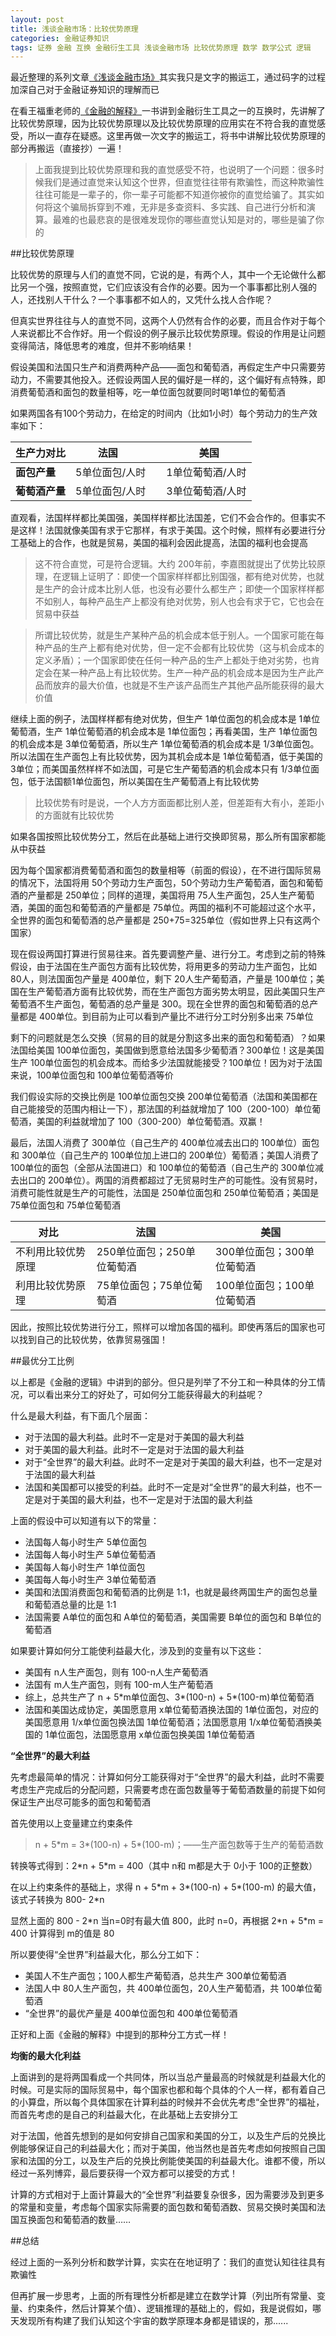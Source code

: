 ```yaml
---
layout: post
title: 浅谈金融市场：比较优势原理
categories: 金融证券知识
tags: 证券 金融 互换 金融衍生工具 浅谈金融市场 比较优势原理 数学 数学公式 逻辑
---
```


最近整理的系列文章[《浅谈金融市场》](http://www.xumenger.com/tags/#浅谈金融市场)其实我只是文字的搬运工，通过码字的过程加深自己对于金融证券知识的理解而已

在看王福重老师的[《金融的解释》](https://book.douban.com/subject/26032227/)一书讲到金融衍生工具之一的互换时，先讲解了比较优势原理，因为比较优势原理以及比较优势原理的应用实在不符合我的直觉感受，所以一直存在疑惑。这里再做一次文字的搬运工，将书中讲解比较优势原理的部分再搬运（直接抄）一遍！

>上面我提到比较优势原理和我的直觉感受不符，也说明了一个问题：很多时候我们是通过直觉来认知这个世界，但直觉往往带有欺骗性，而这种欺骗性往往可能是一辈子的，你一辈子可能都不知道你被你的直觉给骗了。其实如何将这个骗局拆穿到不难，无非是多查资料、多实践、自己进行分析和演算。最难的也最悲哀的是很难发现你的哪些直觉认知是对的，哪些是骗了你的

##比较优势原理

比较优势的原理与人们的直觉不同，它说的是，有两个人，其中一个无论做什么都比另一个强，按照直觉，它们应该没有合作的必要。因为一个事事都比别人强的人，还找别人干什么？一个事事都不如人的，又凭什么找人合作呢？

但真实世界往往与人的直觉不同，这两个人仍然有合作的必要，而且合作对于每个人来说都比不合作好。用一个假设的例子展示比较优势原理。假设的作用是让问题变得简洁，降低思考的难度，但并不影响结果！

假设美国和法国只生产和消费两种产品——面包和葡萄酒，再假定生产中只需要劳动力，不需要其他投入。还假设两国人民的偏好是一样的，这个偏好有点特殊，即消费葡萄酒和面包的数量相等，吃一单位面包就要同时喝1单位的葡萄酒

如果两国各有100个劳动力，在给定的时间内（比如1小时）每个劳动力的生产效率如下：

 生产力对比     |  法国              |     美国
---------------|-------------------|------------
**面包产量**    | 5单位面包/人时     | 1单位葡萄酒/人时
**葡萄酒产量**  | 5单位面包/人时     | 3单位葡萄酒/人时

直观看，法国样样都比美国强，美国样样都比法国差，它们不会合作的。但事实不是这样！法国就像美国有求于它那样，有求于美国。这个时候，照样有必要进行分工基础上的合作，也就是贸易，美国的福利会因此提高，法国的福利也会提高

>这不符合直觉，可是符合逻辑。大约 200年前，李嘉图就提出了优势比较原理，在逻辑上证明了：即使一个国家样样都比别国强，都有绝对优势，也就是生产的会计成本比别人低，也没有必要什么都生产；即使一个国家样样都不如别人，每种产品生产上都没有绝对优势，别人也会有求于它，它也会在贸易中获益

>所谓比较优势，就是生产某种产品的机会成本低于别人。一个国家可能在每种产品的生产上都有绝对优势，但一定不会都有比较优势（这与机会成本的定义矛盾）；一个国家即使在任何一种产品的生产上都处于绝对劣势，也肯定会在某一种产品上有比较优势。生产一种产品的机会成本是因为生产此产品而放弃的最大价值，也就是不生产该产品而生产其他产品所能获得的最大价值

继续上面的例子，法国样样都有绝对优势，但生产 1单位面包的机会成本是 1单位葡萄酒，生产 1单位葡萄酒的机会成本是 1单位面包；再看美国，生产 1单位面包的机会成本是 3单位葡萄酒，所以生产 1单位葡萄酒的机会成本是 1/3单位面包。所以法国在生产面包上有比较优势，因为其机会成本是 1单位葡萄酒，低于美国的 3单位；而美国虽然样样不如法国，可是它生产葡萄酒的机会成本只有 1/3单位面包，低于法国额1单位面包，所以美国在生产葡萄酒上有比较优势

>比较优势有时是说，一个人方方面面都比别人差，但差距有大有小，差距小的方面就有比较优势

如果各国按照比较优势分工，然后在此基础上进行交换即贸易，那么所有国家都能从中获益

因为每个国家都消费葡萄酒和面包的数量相等（前面的假设），在不进行国际贸易的情况下，法国将用 50个劳动力生产面包，50个劳动力生产葡萄酒，面包和葡萄酒的产量都是 250单位；同样的道理，美国将用 75人生产面包，25人生产葡萄酒，美国的面包和葡萄酒的产量都是 75单位。两国的福利不可能超过这个水平，全世界的面包和葡萄酒的总产量都是 250+75=325单位（假如世界上只有这两个国家）

现在假设两国打算进行贸易往来。首先要调整产量、进行分工。考虑到之前的特殊假设，由于法国在生产面包方面有比较优势，将用更多的劳动力生产面包，比如 80人，则法国面包产量是 400单位，剩下 20人生产葡萄酒，产量是 100单位；美国在生产葡萄酒方面有比较优势，而在生产面包方面劣势太明显，因此美国只生产葡萄酒不生产面包，葡萄酒的总产量是 300。现在全世界的面包和葡萄酒的总产量都是 400单位。到目前为止可以看到产量比不进行分工时分别多出来 75单位

剩下的问题就是怎么交换（贸易的目的就是分割这多出来的面包和葡萄酒）？如果法国给美国 100单位面包，美国做到愿意给法国多少葡萄酒？300单位！这是美国生产 100单位面包的机会成本。而给多少法国就能接受？100单位！因为对于法国来说，100单位面包和 100单位葡萄酒等价

我们假设实际的交换比例是 100单位面包交换 200单位葡萄酒（法国和美国都在自己能接受的范围内相让一下），那法国的利益就增加了 100（200-100）单位葡萄酒，美国的利益就增加了 100（300-200）单位葡萄酒。双赢！

最后，法国人消费了 300单位（自己生产的 400单位减去出口的 100单位）面包和 300单位（自己生产的 100单位加上进口的 200单位）葡萄酒；美国人消费了 100单位的面包（全部从法国进口）和 100单位的葡萄酒（自己生产的 300单位减去出口的 200单位）。两国的消费都超过了无贸易时生产的可能性。没有贸易时，消费可能性就是生产的可能性，法国是 250单位面包和 250单位葡萄酒；美国是 75单位面包和 75单位葡萄酒

 对比               |  法国                     |    美国
--------------------|---------------------------|-------------------------
不利用比较优势原理   | 250单位面包；250单位葡萄酒  | 300单位面包；300单位葡萄酒
利用比较优势原理     | 75单位面包；75单位葡萄酒    | 100单位面包；100单位葡萄酒

因此，按照比较优势进行分工，照样可以增加各国的福利。即使再落后的国家也可以找到自己的比较优势，依靠贸易强国！

##最优分工比例

以上都是《金融的逻辑》中讲到的部分。但只是列举了不分工和一种具体的分工情况，可以看出来分工的好处了，可如何分工能获得最大的利益呢？

什么是最大利益，有下面几个层面：

* 对于法国的最大利益。此时不一定是对于美国的最大利益
* 对于美国的最大利益。此时不一定是对于法国的最大利益
* 对于“全世界”的最大利益。此时不一定是对于美国的最大利益，也不一定是对于法国的最大利益
* 法国和美国都可以接受的利益。此时不一定是对“全世界”的最大利益，也不一定是对于美国的最大利益，也不一定是对于法国的最大利益

上面的假设中可以知道有以下的常量：

* 法国每人每小时生产 5单位面包
* 法国每人每小时生产 5单位葡萄酒
* 美国每人每小时生产 1单位面包
* 美国每人每小时生产 3单位葡萄酒
* 美国和法国消费面包和葡萄酒的比例是 1:1，也就是最终两国生产的面包总量和葡萄酒总量的比是 1:1
* 法国需要 A单位的面包和 A单位的葡萄酒，美国需要 B单位的面包和 B单位的葡萄酒

如果要计算如何分工能使利益最大化，涉及到的变量有以下这些：

* 美国有 n人生产面包，则有 100-n人生产葡萄酒
* 法国有 m人生产面包，则有 100-m人生产葡萄酒
* 综上，总共生产了 n + 5\*m单位面包、3\*(100-n) + 5\*(100-m)单位葡萄酒
* 法国和美国达成协定，美国愿意用 x单位葡萄酒换法国的 1单位面包，对应的美国愿意用 1/x单位面包换法国 1单位葡萄酒；法国愿意用 1/x单位葡萄酒换美国的 1单位面包，法国愿意用 x单位面包换美国 1单位葡萄酒

**“全世界”的最大利益**

先考虑最简单的情况：计算如何分工能获得对于“全世界”的最大利益，此时不需要考虑生产完成后的分配问题，只需要考虑在面包数量等于葡萄酒数量的前提下如何保证生产出尽可能多的面包和葡萄酒

首先使用以上变量建立约束条件

>n + 5\*m = 3\*(100-n) + 5\*(100-m)；——生产面包数等于生产的葡萄酒数

转换等式得到：2\*n + 5\*m = 400（其中 n和 m都是大于 0小于 100的正整数）

在以上约束条件的基础上，求得 n + 5\*m + 3\*(100-n) + 5\*(100-m) 的最大值，该式子转换为 800- 2\*n

显然上面的 800 - 2\*n 当n=0时有最大值 800，此时 n=0，再根据 2\*n + 5\*m = 400 计算得到 m的值是 80

所以要使得“全世界”利益最大化，那么分工如下：

* 美国人不生产面包；100人都生产葡萄酒，总共生产 300单位葡萄酒
* 法国人中 80人生产面包，共 400单位面包，20人生产葡萄酒，共 100单位葡萄酒
* “全世界”的最优产量是 400单位面包和 400单位葡萄酒

正好和上面《金融的解释》中提到的那种分工方式一样！

**均衡的最大化利益**

上面讲到的是将两国看成一个共同体，所以当总产量最高的时候就是利益最大化的时候。可是实际的国际贸易中，每个国家也都和每个具体的个人一样，都有着自己的小算盘，所以每个具体国家在计算利益的时候并不会优先考虑“全世界”的福祉，而首先考虑的是自己的利益最大化，在此基础上去安排分工

对于法国，他首先想到的是如何安排自己国家和美国的分工，以及生产后的兑换比例能够保证自己的利益最大化；而对于美国，他当然也是首先考虑如何按照自己国家和法国的分工，以及生产后的兑换比例能使美国的利益最大化。谁都不傻，所以经过一系列博弈，最后要获得一个双方都可以接受的方式！

计算的方式相对于上面计算最大的“全世界”利益要复杂很多，因为需要涉及到更多的常量和变量，考虑每个国家实际需要的面包数和葡萄酒数、贸易交换时美国和法国互换面包和葡萄酒的数量……

##总结

经过上面的一系列分析和数学计算，实实在在地证明了：我们的直觉认知往往具有欺骗性

但再扩展一步思考，上面的所有理性分析都是建立在数学计算（列出所有常量、变量、约束条件，然后计算某个值）、逻辑推理的基础上的，假如，我是说假如，哪天发现所有构建了我们认知这个宇宙的数学原理本身都是错误的，那......

